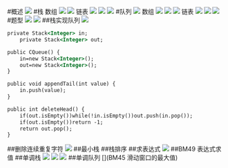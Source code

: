#概述
![](.z_01_算法_类别_栈_队列_images/cb835749.png)
#栈
数组
![](.z_01_算法_类别_栈_队列_images/26f37219.png)
![](.z_01_算法_类别_栈_队列_images/9389067d.png)
链表
![](.z_01_算法_类别_栈_队列_images/d5ecb534.png)
![](.z_01_算法_类别_栈_队列_images/8503da43.png)
![](.z_01_算法_类别_栈_队列_images/e64f2817.png)
#队列
![](.z_01_算法_类别_栈_队列_images/dbeb7014.png)
数组
![](.z_01_算法_类别_栈_队列_images/ce8dd5f1.png)
![](.z_01_算法_类别_栈_队列_images/321738d4.png)
![](.z_01_算法_类别_栈_队列_images/9a44fc20.png)
链表
![](.z_01_算法_类别_栈_队列_images/25f9e419.png)
![](.z_01_算法_类别_栈_队列_images/a1ef2a84.png)
![](.z_01_算法_类别_栈_队列_images/1924af3e.png)
#题型
![](.z_01_算法_类别_栈_队列_images/7c320fd4.png)
![](.z_01_算法_类别_栈_队列_images/b62aa017.png)
##栈实现队列
![](.z_01_算法_类别_栈_队列_images/99d57657.png)
```asp
private Stack<Integer> in;
    private Stack<Integer> out;

public CQueue() {
    in=new Stack<Integer>();
    out=new Stack<Integer>();
}

public void appendTail(int value) {
    in.push(value);
}

public int deleteHead() {
    if(out.isEmpty())while(!in.isEmpty())out.push(in.pop());
    if(out.isEmpty())return -1;
    return out.pop();
}
```
##删除连续重复字符
![](.z_01_算法_类别_栈_队列_images/2c3611ea.png)
##最小栈
##栈排序
##求表达式
![](.z_01_算法_类别_栈_队列_images/af333ab0.png)
##BM49 表达式求值
[](https://www.nowcoder.com/practice/c215ba61c8b1443b996351df929dc4d4?tpId=295&tqId=1076787&ru=/exam/oj&qru=/ta/format-top101/question-ranking&sourceUrl=%2Fexam%2Foj)
##单调栈
![](.z_01_算法_类别_栈_队列_images/02e3d4bc.png)
![](.z_01_算法_类别_栈_队列_images/f3b6a951.png)
![](.z_01_算法_类别_栈_队列_images/b1f58f81.png)
##单调队列
[](BM45 滑动窗口的最大值)
[](https://www.nowcoder.com/practice/1624bc35a45c42c0bc17d17fa0cba788?tpId=295&tqId=23458&ru=/exam/oj&qru=/ta/format-top101/question-ranking&sourceUrl=%2Fexam%2Foj)
